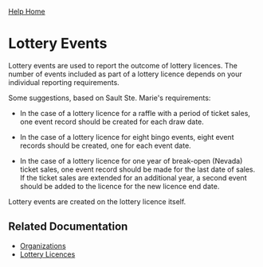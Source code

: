 [Help Home](readme.md)

# Lottery Events

Lottery events are used to report the outcome of lottery licences.
The number of events included as part of a lottery licence
depends on your individual reporting requirements.

Some suggestions, based on Sault Ste. Marie's requirements:

- In the case of a lottery licence for a raffle with a period of ticket sales,
  one event record should be created for each draw date.

- In the case of a lottery licence for eight bingo events,
  eight event records should be created, one for each event date.

- In the case of a lottery licence for one year of break-open (Nevada) ticket sales,
  one event record should be made for the last date of sales.
  If the ticket sales are extended for an additional year,
  a second event should be added to the licence for the new licence end date.

Lottery events are created on the lottery licence itself.


## Related Documentation

- [Organizations](organizations.md)
- [Lottery Licences](licences.md)
